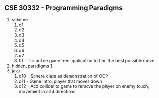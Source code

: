 ## CSE 30332 - Programming Paradigms
1. scheme
    1. d1
    2. d2
    3. d3
    4. d4
    5. d5
    6. d6
    7. d7
    8. ttt - TicTacToe game tree application to find the best possible move
3. hidden_paradigms
    1. 
5. java
    1. d10 - Sphere class as demonstration of OOP
    2. d11 - Game intro, player that moves down
    3. d12 - Add collider to game to remove the player on enemy touch, movement in all 4 directions

